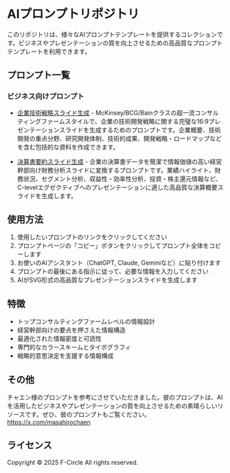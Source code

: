 # AIプロンプトリポジトリ

このリポジトリは、様々なAIプロンプトテンプレートを提供するコレクションです。ビジネスやプレゼンテーションの質を向上させるための高品質なプロンプトテンプレートを利用できます。

## プロンプト一覧

### ビジネス向けプロンプト

- [企業技術戦略スライド生成](docs/prompt/doc/consultant-prompt-fixed.html) - McKinsey/BCG/Bainクラスの超一流コンサルティングファームスタイルで、企業の技術開発戦略に関する完璧な16:9プレゼンテーションスライドを生成するためのプロンプトです。企業概要、技術開発の重点分野、研究開発体制、技術的成果、開発戦略・ロードマップなどを含む包括的な資料を作成できます。

- [決算書要約スライド生成](docs/prompt/doc/financial-report-prompt.html) - 企業の決算書データを簡潔で情報価値の高い経営幹部向け財務分析スライドに変換するプロンプトです。業績ハイライト、財務状況、セグメント分析、収益性・効率性分析、投資・株主還元情報など、C-levelエグゼクティブへのプレゼンテーションに適した高品質な決算概要スライドを生成します。

## 使用方法

1. 使用したいプロンプトのリンクをクリックしてください
2. プロンプトページの「コピー」ボタンをクリックしてプロンプト全体をコピーします
3. お使いのAIアシスタント（ChatGPT, Claude, Geminiなど）に貼り付けます
4. プロンプトの最後にある指示に従って、必要な情報を入力してください
5. AIがSVG形式の高品質なプレゼンテーションスライドを生成します

## 特徴

- トップコンサルティングファームレベルの情報設計
- 経営幹部向けの要点を押さえた情報構造
- 最適化された情報密度と可読性
- 専門的なカラースキームとタイポグラフィ
- 戦略的意思決定を支援する情報構成

## その他

チャエン様のプロンプトを参考にさせていただきました。彼のプロンプトは、AIを活用したビジネスやプレゼンテーションの質を向上させるための素晴らしいリソースです。ぜひ、彼のプロンプトもご覧ください。
https://x.com/masahirochaen

## ライセンス

Copyright © 2025 F-Circle All rights reserved.